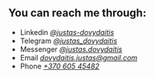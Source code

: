 ## You can reach me through:

-   Linkedin *[@justas-dovydaitis](https://www.linkedin.com/in/justas-dovydaitis/)*
-   Telegram *[@justas_dovydaitis](https://t.me/justas_dovydaitis)*
-   Messenger *[@justas.dovydaitis](https://m.me/justas.dovydaitis)*
-   Email *[dovydaitis.justas@gmail.com](mailto:dovydaitis.justas@gmail.com)*
-   Phone *[+370 605 45482](tel:+37060545482)*
